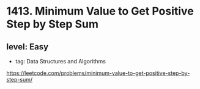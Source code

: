 # 1413. Minimum Value to Get Positive Step by Step Sum
## level: Easy

- tag: Data Structures and Algorithms

https://leetcode.com/problems/minimum-value-to-get-positive-step-by-step-sum/
